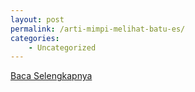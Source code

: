 ```yaml
---
layout: post
permalink: /arti-mimpi-melihat-batu-es/
categories:
    - Uncategorized
---
```


[Baca Selengkapnya](/02)